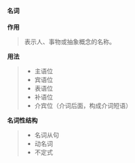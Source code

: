 #### 名词

**作用**

> 表示人、事物或抽象概念的名称。

**用法**

> + 主语位
> + 宾语位
> + 表语位
> + 补语位
> + 介宾位（介词后面，构成介词短语）

**名词性结构**

> + 名词从句
> + 动名词
> + 不定式

